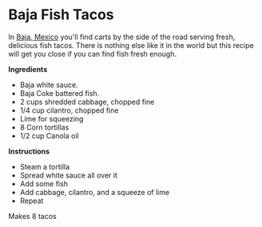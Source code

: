 Baja Fish Tacos
===============

In [Baja, Mexico](http://en.wikipedia.org/wiki/Baja_California_peninsula) you'll find carts by the side of the road serving fresh, delicious fish tacos. There is nothing else like it in the world but this recipe will get you close if you can find fish fresh enough.

__Ingredients__

* Baja white sauce.
* Baja Coke battered fish.
* 2 cups shredded cabbage, chopped fine
* 1/4 cup cilantro, chopped fine
* Lime for squeezing
* 8 Corn tortillas
* 1/2 cup Canola oil

__Instructions__

* Steam a tortilla
* Spread white sauce all over it
* Add some fish
* Add cabbage, cilantro, and a squeeze of lime
* Repeat

Makes 8 tacos